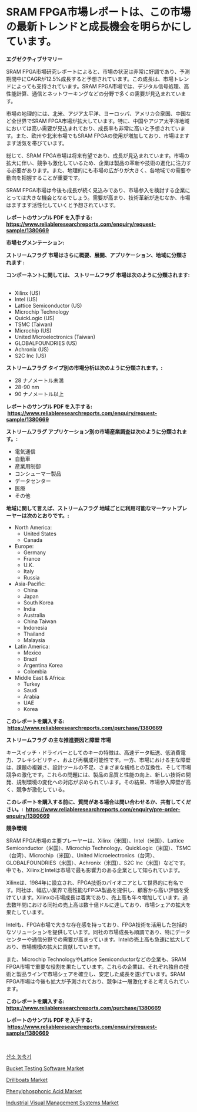 <p><h1>SRAM FPGA市場レポートは、この市場の最新トレンドと成長機会を明らかにしています。</h1></p><p><strong>エグゼクティブサマリー</strong></p>
<p><p>SRAM FPGA市場研究レポートによると、市場の状況は非常に好調であり、予測期間中にCAGRが12.5%成長すると予想されています。この成長は、市場トレンドによっても支持されています。SRAM FPGA市場では、デジタル信号処理、高性能計算、通信とネットワーキングなどの分野で多くの需要が見込まれています。</p><p>市場の地理的には、北米、アジア太平洋、ヨーロッパ、アメリカ合衆国、中国など全世界でSRAM FPGA市場が拡大しています。特に、中国やアジア太平洋地域においては高い需要が見込まれており、成長率も非常に高いと予想されています。また、欧州や北米市場でもSRAM FPGAの使用が増加しており、市場はますます活気を帯びています。</p><p>総じて、SRAM FPGA市場は将来有望であり、成長が見込まれています。市場の拡大に伴い、競争も激化しているため、企業は製品の革新や技術の進化に注力する必要があります。また、地理的にも市場の広がりが大きく、各地域での需要や動向を把握することが重要です。</p><p>SRAM FPGA市場は今後も成長が続く見込みであり、市場参入を検討する企業にとっては大きな機会となるでしょう。需要が高まり、技術革新が進むなか、市場はますます活性化していくと予想されています。</p></p>
<p><strong>レポートのサンプル PDF を入手する: <a href="https://www.reliableresearchreports.com/enquiry/request-sample/1380669">https://www.reliableresearchreports.com/enquiry/request-sample/1380669</a></strong></p>
<p><strong>市場セグメンテーション:</strong></p>
<p><strong> ストリームフラグ 市場はさらに概要、展開、アプリケーション、地域に分類されます :</strong></p>
<p><strong>コンポーネントに関しては、 ストリームフラグ 市場は次のように分類されます: &nbsp;</strong></p>
<p><ul><li>Xilinx (US)</li><li>Intel (US)</li><li>Lattice Semiconductor (US)</li><li>Microchip Technology</li><li>QuickLogic (US)</li><li>TSMC (Taiwan)</li><li>Microchip (US)</li><li>United Microelectronics (Taiwan)</li><li>GLOBALFOUNDRIES (US)</li><li>Achronix (US)</li><li>S2C Inc (US)</li></ul></p>
<p><strong> ストリームフラグ タイプ別の市場分析は次のように分類されます。:</strong></p>
<p><ul><li>28 ナノメートル未満</li><li>28-90 nm</li><li>90 ナノメートル以上</li></ul></p>
<p><strong>レポートのサンプル PDF を入手する: &nbsp;<a href="https://www.reliableresearchreports.com/enquiry/request-sample/1380669">https://www.reliableresearchreports.com/enquiry/request-sample/1380669</a></strong></p>
<p><strong> ストリームフラグ アプリケーション別の市場産業調査は次のように分類されます。:</strong></p>
<p><ul><li>電気通信</li><li>自動車</li><li>産業用制御</li><li>コンシューマー製品</li><li>データセンター</li><li>医療</li><li>その他</li></ul></p>
<p><strong>地域に関して言えば、ストリームフラグ 地域ごとに利用可能なマーケットプレーヤーは次のとおりです。:</strong></p>
<p><ul>
    <li>
        North America:
        <ul>
            <li>United States</li>
            <li>Canada</li>
        </ul>
    </li>
    <li>
        Europe:
        <ul>
            <li>Germany</li>
            <li>France</li>
            <li>U.K.</li>
            <li>Italy</li>
            <li>Russia</li>
        </ul>
    </li>
    <li>
        Asia-Pacific:
        <ul>
            <li>China</li>
            <li>Japan</li>
            <li>South Korea</li>
            <li>India</li>
            <li>Australia</li>
            <li>China Taiwan</li>
            <li>Indonesia</li>
            <li>Thailand</li>
            <li>Malaysia</li>
        </ul>
    </li>
    <li>
        Latin America:
        <ul>
            <li>Mexico</li>
            <li>Brazil</li>
            <li>Argentina Korea</li>
            <li>Colombia</li>
        </ul>
    </li>
    <li>
        Middle East & Africa:
        <ul>
            <li>Turkey</li>
            <li>Saudi</li>
            <li>Arabia</li>
            <li>UAE</li>
            <li>Korea</li>
        </ul>
    </li>
    </ul></p>
<p><strong>このレポートを購入する: &nbsp;<a href="https://www.reliableresearchreports.com/purchase/1380669">https://www.reliableresearchreports.com/purchase/1380669</a></strong></p>
<p><strong>ストリームフラグ の主な推進要因と障壁 市場</strong></p>
<p><p>キースイッチ・ドライバーとしてのキーの特徴は、高速データ転送、低消費電力、フレキシビリティ、および再構成可能性です。一方、市場における主な障壁は、課題の複雑さ、設計ツールの不足、さまざまな規格との互換性、そして市場競争の激化です。これらの問題には、製品の品質と性能の向上、新しい技術の開発、規制環境の変化への対応が求められています。その結果、市場参入障壁が高く、競争が激化している。</p></p>
<p><strong>このレポートを購入する前に、質問がある場合は問い合わせるか、共有してください。:&nbsp; <a href="https://www.reliableresearchreports.com/enquiry/pre-order-enquiry/1380669">https://www.reliableresearchreports.com/enquiry/pre-order-enquiry/1380669</a></strong></p>
<p><strong>競争環境</strong></p>
<p><p>SRAM FPGA市場の主要プレーヤーは、Xilinx（米国）、Intel（米国）、Lattice Semiconductor（米国）、Microchip Technology、QuickLogic（米国）、TSMC（台湾）、Microchip（米国）、United Microelectronics（台湾）、GLOBALFOUNDRIES（米国）、Achronix（米国）、S2C Inc（米国）などです。中でも、XilinxとIntelは市場で最も影響力のある企業として知られています。</p><p>Xilinxは、1984年に設立され、FPGA技術のパイオニアとして世界的に有名です。同社は、幅広い業界で高性能なFPGA製品を提供し、顧客から高い評価を受けています。Xilinxの市場成長は着実であり、売上高も年々増加しています。過去数年間における同社の売上高は数十億ドルに達しており、市場シェアの拡大を果たしています。</p><p>Intelも、FPGA市場で大きな存在感を持っており、FPGA技術を活用した包括的なソリューションを提供しています。同社の市場成長も順調であり、特にデータセンターや通信分野での需要が高まっています。Intelの売上高も急速に拡大しており、市場規模の拡大に貢献しています。</p><p>また、Microchip TechnologyやLattice Semiconductorなどの企業も、SRAM FPGA市場で重要な役割を果たしています。これらの企業は、それぞれ独自の技術と製品ラインで市場シェアを確立し、安定した成長を遂げています。SRAM FPGA市場は今後も拡大が予測されており、競争は一層激化すると考えられています。</p></p>
<p><strong>このレポートを購入する: &nbsp; <a href="https://www.reliableresearchreports.com/purchase/1380669">https://www.reliableresearchreports.com/purchase/1380669</a></strong></p>
<p><strong>レポートのサンプル PDF を入手する: &nbsp;<a href="https://www.reliableresearchreports.com/enquiry/request-sample/1380669">https://www.reliableresearchreports.com/enquiry/request-sample/1380669</a></strong><strong></strong></p>
<p>&nbsp;</p>
<p><p><a href="https://github.com/vsnao330707/Market-Research-Report-List-1/blob/main/8235230192715.md">산소 농축기</a></p><p><a href="https://issuu.com/reportprime-2/docs/bucket-testing-software-market-size-2030.pptx">Bucket Testing Software Market</a></p><p><a href="https://issuu.com/reportprime-2/docs/drillboats-market-size-2030.pptx">Drillboats Market</a></p><p><a href="https://github.com/luckyshygirl/Market-Research-Report-List-3/blob/main/phenylphosphonic-acid-market.md">Phenylphosphonic Acid Market</a></p><p><a href="https://unruly-ladybug-44b.notion.site/Industrial-Visual-Management-Systems-Market-Size-2024-2031-Global-Industrial-Analysis-Key-Geograp-63726165705846038ccb7cd113006c5a">Industrial Visual Management Systems Market</a></p></p>